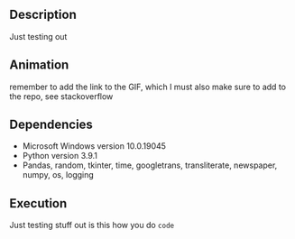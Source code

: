 ## Description 
Just testing out

## Animation
remember to add the link to the GIF, which I must also make sure to add to the repo, see stackoverflow 

## Dependencies
* Microsoft Windows version 10.0.19045
* Python version 3.9.1
* Pandas, random, tkinter, time, googletrans, transliterate, newspaper, numpy, os, logging

## Execution
Just testing stuff out
is this how you do `code`
